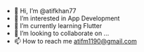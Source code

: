 - 👋 Hi, I’m @atifkhan77
- 👀 I’m interested in App Development
- 🌱 I’m currently learning Flutter
- 💞️ I’m looking to collaborate on ...
- 📫 How to reach me atifm1190@gmail.com

<!---
atifkhan77/atifkhan77 is a ✨ special ✨ repository because its `README.md` (this file) appears on your GitHub profile.
You can click the Preview link to take a look at your changes.
--->
